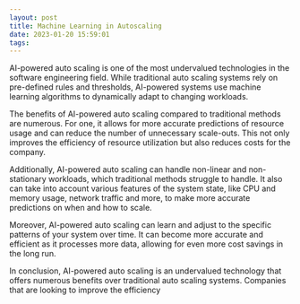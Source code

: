 ```yaml
---
layout: post
title: Machine Learning in Autoscaling
date: 2023-01-20 15:59:01
tags:
---
```


AI-powered auto scaling is one of the most undervalued technologies in the software engineering field. While traditional auto scaling systems rely on pre-defined rules and thresholds, AI-powered systems use machine learning algorithms to dynamically adapt to changing workloads.

The benefits of AI-powered auto scaling compared to traditional methods are numerous. For one, it allows for more accurate predictions of resource usage and can reduce the number of unnecessary scale-outs. This not only improves the efficiency of resource utilization but also reduces costs for the company.

Additionally, AI-powered auto scaling can handle non-linear and non-stationary workloads, which traditional methods struggle to handle. It also can take into account various features of the system state, like CPU and memory usage, network traffic and more, to make more accurate predictions on when and how to scale.

Moreover, AI-powered auto scaling can learn and adjust to the specific patterns of your system over time. It can become more accurate and efficient as it processes more data, allowing for even more cost savings in the long run.

In conclusion, AI-powered auto scaling is an undervalued technology that offers numerous benefits over traditional auto scaling systems. Companies that are looking to improve the efficiency